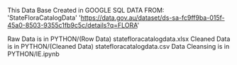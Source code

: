 This Data Base Created in GOOGLE SQL
DATA FROM: 'StateFloraCatalogData'
'https://data.gov.au/dataset/ds-sa-fc9ff9ba-015f-45a0-8503-9355c1fb9c5c/details?q=FLORA'

Raw Data is in PYTHON/(Row Data) statefloracatalogdata.xlsx
Cleaned Data is in PYTHON/(Cleaned Data) statefloracatalogdata.csv
Data Cleansing is in PYTHON/IE.ipynb
